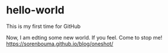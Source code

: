 # hello-world
This is my first time for GitHub

Now, I am edting some new world. If you feel.
Come to stop me!
https://sorenbouma.github.io/blog/oneshot/
